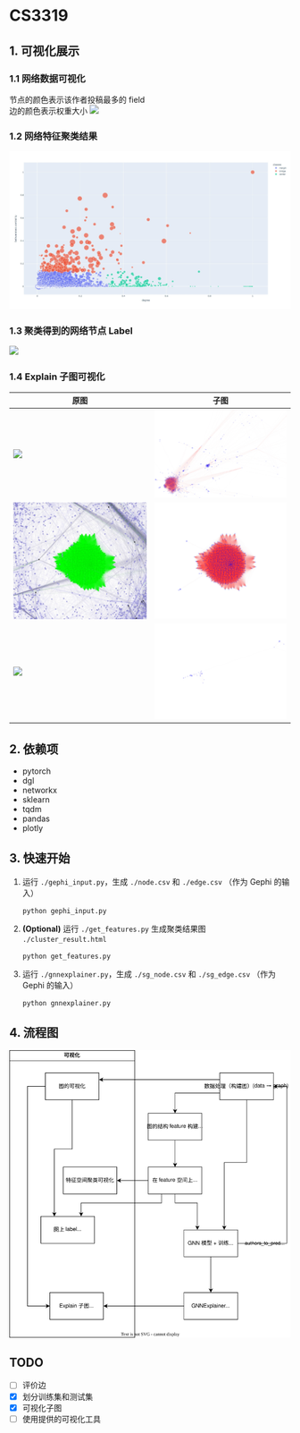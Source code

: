 # CS3319
## 1. 可视化展示
### 1.1 网络数据可视化
节点的颜色表示该作者投稿最多的 field  
边的颜色表示权重大小
![](assets/max_field.jpg)
### 1.2 网络特征聚类结果
![](assets/cluster_result.jpeg)
### 1.3 聚类得到的网络节点 Label
![](assets/new_label.jpg)
### 1.4 Explain 子图可视化
|原图|子图|
|-|-|
|![](assets/new_bridge0.jpg)|![](assets/new_bridge1.jpg)|
|![](assets/new_center0.jpg)|![](assets/new_center1.jpg)|
|![](assets/new_margin0.jpg)|![](assets/new_margin1.jpg)|

## 2. 依赖项
- pytorch
- dgl
- networkx
- sklearn
- tqdm
- pandas
- plotly

## 3. 快速开始
1. 运行 `./gephi_input.py`，生成 `./node.csv` 和 `./edge.csv` （作为 Gephi 的输入）
   ```
   python gephi_input.py
   ```
2. **(Optional)** 运行 `./get_features.py` 生成聚类结果图 `./cluster_result.html`
   ```
   python get_features.py
   ```
3. 运行 `./gnnexplainer.py`，生成 `./sg_node.csv` 和 `./sg_edge.csv` （作为 Gephi 的输入）
   ```
   python gnnexplainer.py
   ```

## 4. 流程图
![](./assets/flowchart.svg)

## TODO
- [ ] 评价边
- [x] 划分训练集和测试集
- [x] 可视化子图
- [ ] 使用提供的可视化工具